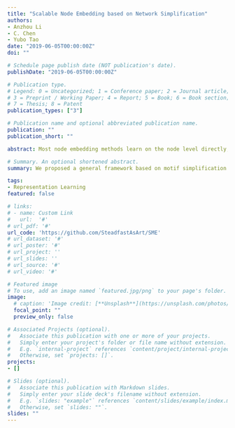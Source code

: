 ```yaml
---
title: "Scalable Node Embedding based on Network Simplification"
authors:
- Anzhou Li
- C. Chen
- Yubo Tao
date: "2019-06-05T00:00:00Z"
doi: ""

# Schedule page publish date (NOT publication's date).
publishDate: "2019-06-05T00:00:00Z"

# Publication type.
# Legend: 0 = Uncategorized; 1 = Conference paper; 2 = Journal article;
# 3 = Preprint / Working Paper; 4 = Report; 5 = Book; 6 = Book section;
# 7 = Thesis; 8 = Patent
publication_types: ["3"]

# Publication name and optional abbreviated publication name.
publication: ""
publication_short: ""

abstract: Most node embedding methods learn on the node level directly, which could be time-consuming for large networks. There are various motifs in the network, such as stars and connectors. The representations of nodes in the motif exist specific relationships, as demonstrated in our empirical study. In this paper, we propose a general framework for node embeddings based on network simplification to accelerate network representation learning and improve the quality of node embeddings. We identify several specific motifs and simplify them as the anchor-spanner architecture. After learning node embeddings on the simplified network, we propose the corresponding methods to reconstruct the node embeddings of spanners. Our framework can be integrated with most node embedding methods. The experiments demonstrate that our framework can reduce the training time with average of 20%-50% and improve the accuracy of the network reconstruction task up to 40% compared to node embeddings trained on the original networks.

# Summary. An optional shortened abstract.
summary: We proposed a general framework based on motif simplification to improve the efficiency and effectiveness of network representation learning.

tags:
- Representation Learning
featured: false

# links:
# - name: Custom Link
#   url:  '#'
# url_pdf: '#'
url_code: 'https://github.com/SteadfastAsArt/SME'
# url_dataset: '#'
# url_poster: '#'
# url_project: ''
# url_slides: ''
# url_source: '#'
# url_video: '#'

# Featured image
# To use, add an image named `featured.jpg/png` to your page's folder. 
image:
  # caption: 'Image credit: [**Unsplash**](https://unsplash.com/photos/s9CC2SKySJM)'
  focal_point: ""
  preview_only: false

# Associated Projects (optional).
#   Associate this publication with one or more of your projects.
#   Simply enter your project's folder or file name without extension.
#   E.g. `internal-project` references `content/project/internal-project/index.md`.
#   Otherwise, set `projects: []`.
projects:
- []

# Slides (optional).
#   Associate this publication with Markdown slides.
#   Simply enter your slide deck's filename without extension.
#   E.g. `slides: "example"` references `content/slides/example/index.md`.
#   Otherwise, set `slides: ""`.
slides: ""
---
```


<!-- {{% alert note %}}
Click the *Slides* button above to demo Academic's Markdown slides feature.
{{% /alert %}}

Supplementary notes can be added here, including [code and math](https://sourcethemes.com/academic/docs/writing-markdown-latex/). -->